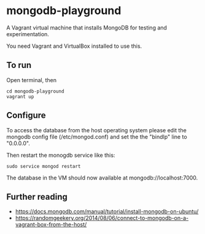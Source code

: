 # mongodb-playground

A Vagrant virtual machine that installs MongoDB for testing and experimentation.

You need Vagrant and VirtualBox installed to use this.

## To run 

Open terminal, then

    cd mongodb-playground
    vagrant up

## Configure

To access the database from the host operating system please edit the mongodb config file (/etc/mongod.conf) and set the the "bindIp" line to "0.0.0.0".

Then restart the monogdb service like this:

    sudo service mongod restart

The database in the VM should now available at mongodb://localhost:7000.

## Further reading

- https://docs.mongodb.com/manual/tutorial/install-mongodb-on-ubuntu/
- https://randomgeekery.org/2014/08/06/connect-to-mongodb-on-a-vagrant-box-from-the-host/